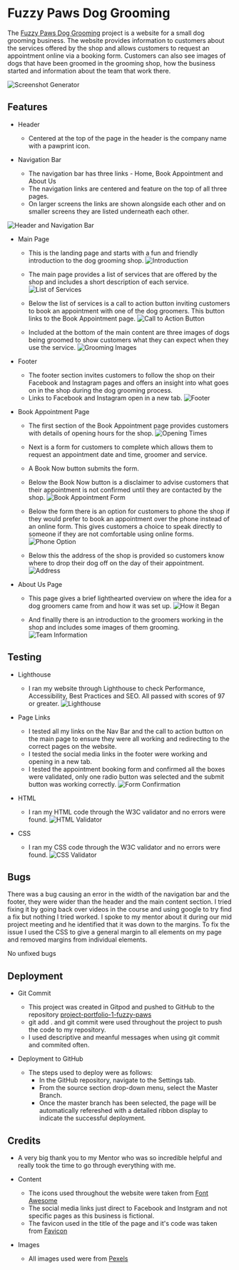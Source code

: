 # Fuzzy Paws Dog Grooming

The [Fuzzy Paws Dog Grooming](https://catgriffin85.github.io/project-portfolio-1-fuzzy-paws/) project is a website for a small dog grooming business. The website provides information to customers about the services offered by the shop and allows customers to request an appointment online via a booking form. Customers can also see images of dogs that have been groomed in the grooming shop, how the business started and information about the team that work there.

![Screenshot Generator](./assets/images/readme/screenshotgenerator.png)

## Features

* Header
    * Centered at the top of the page in the header is the company name with a pawprint icon. 

* Navigation Bar
    * The navigation bar has three links - Home, Book Appointment and About Us 
    * The navigation links are centered and feature on the top of all three pages.
    * On larger screens the links are shown alongside each other and on smaller screens they are listed underneath each other. 

![Header and Navigation Bar](./assets/images/readme/headerAndNavBar.png)

* Main Page 

    * This is the landing page and starts with a fun and friendly introduction to the dog grooming shop.
![Introduction](./assets/images/readme/introduction.png)

    * The main page provides a list of services that are offered by the shop and includes a short description of each service.
![List of Services](./assets/images/readme/servicesOffered.png)

    * Below the list of services is a call to action button inviting customers to book an appointment with one of the dog groomers. This button links to the Book Appointment page.
![Call to Action Button](./assets/images/readme/callToAction.png)

    * Included at the bottom of the main content are three images of dogs being groomed to show customers what they can expect when they use the service.
![Grooming Images](./assets/images/readme/mainPageImages.png)

* Footer

    * The footer section invites customers to follow the shop on their Facebook and Instagram pages and offers an insight into what goes on in the shop during the dog grooming process.
    * Links to Facebook and Instagram open in a new tab.
![Footer](./assets/images/readme/footer.png)

* Book Appointment Page

    * The first section of the Book Appointment page provides customers with details of opening hours for the shop. 
![Opening Times](./assets/images/readme/openingHours.png)

    * Next is a form for customers to complete which allows them to request an appointment date and time, groomer and service.
    * A Book Now button submits the form.
    * Below the Book Now button is a disclaimer to advise customers that their appointment is not confirmed until they are contacted by the shop. 
![Book Appointment Form](./assets/images/readme/bookAppointment.png)

    * Below the form there is an option for customers to phone the shop if they would prefer to book an appointment over the phone instead of an online form. This gives customers a choice to speak directly to someone if they are not comfortable using online forms.
![Phone Option](./assets/images/readme/phoneOption.png)

    * Below this the address of the shop is provided so customers know where to drop their dog off on the day of their appointment.
![Address](./assets/images/readme/address.png)

* About Us Page

    * This page gives a brief lighthearted overview on where the idea for a dog groomers came from and how it was set up.
![How it Began](./assets/images/readme/howItBegan.png)

    * And finallly there is an introduction to the groomers working in the shop and includes some images of them grooming. 
![Team Information](./assets/images/readme/meetTheTeam.png)

## Testing

* Lighthouse
    * I ran my website through Lighthouse to check Performance, Accessibility, Best Practices and SEO. All passed with scores of 97 or greater.
![Lighthouse](./assets/images/readme/lighthouseResults.png)

* Page Links
    * I tested all my links on the Nav Bar and the call to action button on the main page to ensure they were all working and redirecting to the correct pages on the website.
    * I tested the social media links in the footer were working and opening in a new tab.
    * I tested the appointment booking form and confirmed all the boxes were validated, only one radio button was selected and the submit button was working correctly.
![Form Confirmation](./assets/images/readme/formConfirmation.png)

* HTML
    * I ran my HTML code through the W3C validator and no errors were found.
![HTML Validator](./assets/images/readme/htmlChecker.png)

* CSS
    * I ran my CSS code through the W3C validator and no errors were found.
![CSS Validator](./assets/images/readme/cssCheck.png)

## Bugs
There was a bug causing an error in the width of the navigation bar and the footer, they were wider than the header and the main content section. I tried fixing it by going back over videos in the course and using google to try find a fix but nothing I tried worked. I spoke to my mentor about it during our mid project meeting and he identified that it was down to the margins. To fix the issue I used the CSS to give a general margin to all elements on my page and removed margins from individual elements.

No unfixed bugs

## Deployment

* Git Commit
    * This project was created in Gitpod and pushed to GitHub to the repository [project-portfolio-1-fuzzy-paws](https://github.com/catgriffin85/project-portfolio-1-fuzzy-paws)
    * git add . and git commit were used throughout the project to push the code to my repository. 
    * I used descriptive and meanful messages when using git commit and commited often.

* Deployment to GitHub
    * The steps used to deploy were as follows:
        * In the GitHub repository, navigate to the Settings tab.
        * From the source section drop-down menu, select the Master Branch.
        * Once the master branch has been selected, the page will be automatically refereshed with a detailed ribbon display to indicate the successful deployment.

## Credits
* A very big thank you to my Mentor who was so incredible helpful and really took the time to go through everything with me. 

* Content
    * The icons used throughout the website were taken from [Font Awesome](https://fontawesome.com/)
    * The social media links just direct to Facebook and Instgram and not specific pages as this business is fictional.
    * The favicon used in the title of the page and it's code was taken from [Favicon](https://favicon.io/)

* Images
    * All images used were from [Pexels](https://www.pexels.com/)


